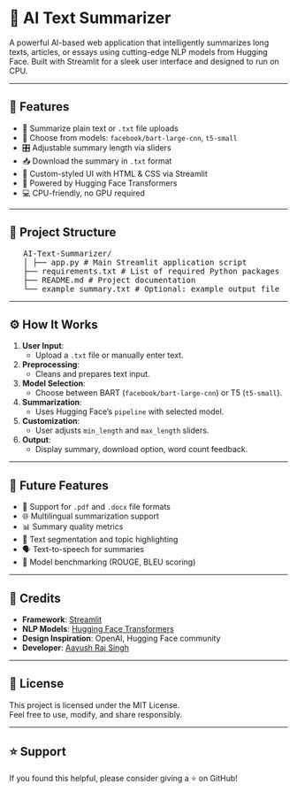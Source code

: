 # 🧠 AI Text Summarizer

A powerful AI-based web application that intelligently summarizes long texts, articles, or essays using cutting-edge NLP models from Hugging Face. Built with Streamlit for a sleek user interface and designed to run on CPU.

---

## 🚀 Features

- 📄 Summarize plain text or `.txt` file uploads
- 🤖 Choose from models: `facebook/bart-large-cnn`, `t5-small`
- 🎛️ Adjustable summary length via sliders
- 📥 Download the summary in `.txt` format
- 🎨 Custom-styled UI with HTML & CSS via Streamlit
- 🧠 Powered by Hugging Face Transformers
- 💻 CPU-friendly, no GPU required

---

## 📁 Project Structure

<pre lang="markdown">
   AI-Text-Summarizer/ 
   │ ├── app.py # Main Streamlit application script
   ├── requirements.txt # List of required Python packages
   ├── README.md # Project documentation
   └── example_summary.txt # Optional: example output file
</pre>

---

## ⚙️ How It Works

1. **User Input**:
   - Upload a `.txt` file or manually enter text.
2. **Preprocessing**:
   - Cleans and prepares text input.
3. **Model Selection**:
   - Choose between BART (`facebook/bart-large-cnn`) or T5 (`t5-small`).
4. **Summarization**:
   - Uses Hugging Face’s `pipeline` with selected model.
5. **Customization**:
   - User adjusts `min_length` and `max_length` sliders.
6. **Output**:
   - Display summary, download option, word count feedback.

---

## 🔧 Future Features

- 📝 Support for `.pdf` and `.docx` file formats
- 🌐 Multilingual summarization support
- 📊 Summary quality metrics
- 🧵 Text segmentation and topic highlighting
- 🗣️ Text-to-speech for summaries
- 🧪 Model benchmarking (ROUGE, BLEU scoring)

---

## 🙌 Credits

- **Framework**: [Streamlit](https://streamlit.io/)
- **NLP Models**: [Hugging Face Transformers](https://huggingface.co/)
- **Design Inspiration**: OpenAI, Hugging Face community
- **Developer**: [Aayush Raj Singh](https://github.com/Aayush-Raj-Singh)

---

## 📜 License

This project is licensed under the MIT License.  
Feel free to use, modify, and share responsibly.

---

## ⭐ Support

If you found this helpful, please consider giving a ⭐ on GitHub!

